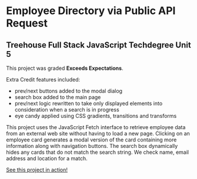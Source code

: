 # Employee Directory via Public API Request
 ## Treehouse Full Stack JavaScript Techdegree Unit 5

This project was graded **Exceeds Expectations**.

Extra Credit features included:
- prev/next buttons added to the modal dialog
- search box added to the main page
- prev/next logic rewritten to take only displayed elements into consideration when a search is in progress
- eye candy applied using CSS gradients, transitions and transforms

This project uses the JavaScript Fetch interface to retrieve employee data from an external web site without having to load a new page. Clicking on an employee card generates a modal version of the card containing more information along with navigation buttons. The search box dynamically hides any cards that do not match the search string. We check name, email address and location for a match.

[See this project in action!](https://rstevahn.github.io/Employee-Directory/)
